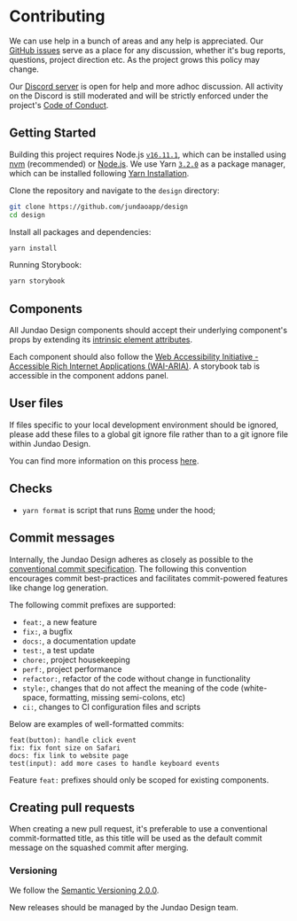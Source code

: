 <!-- Adapted from https://github.com/rome/tools/blob/main/CONTRIBUTING.md -->

# Contributing

We can use help in a bunch of areas and any help is appreciated. Our [GitHub issues](https://github.com/jundaoapp/design/issues) serve as a place for any discussion, whether it's bug reports, questions, project direction etc. As the project grows this policy may change.

Our [Discord server](https://discord.gg/uUw8Hj4AzE) is open for help and more adhoc discussion. All activity on the Discord is still moderated and will be strictly enforced under the project's [Code of Conduct](./CODE_OF_CONDUCT.md).

## Getting Started

Building this project requires Node.js [`v16.11.1`](./.nvmrc), which can be installed using [nvm](https://www.rust-lang.org/tools/install) (recommended) or [Node.js](https://nodejs.org/).
We use Yarn [`3.2.0`](./.yarnrc.yml) as a package manager, which can be installed following [Yarn Installation](https://yarnpkg.com/getting-started/install).

Clone the repository and navigate to the `design` directory:
```bash
git clone https://github.com/jundaoapp/design
cd design
```
Install all packages and dependencies:
```bash
yarn install
```
Running Storybook:
```bash
yarn storybook
```

## Components
All Jundao Design components should accept their underlying component's props by extending its [intrinsic element attributes](https://github.com/adamhaile/surplus/blob/master/index.d.ts#L42-L216).

Each component should also follow the [Web Accessibility Initiative - Accessible Rich Internet Applications (WAI-ARIA)](https://www.w3.org/WAI/standards-guidelines/aria/). A storybook tab is accessible in the component addons panel.

## User files

If files specific to your local development environment should be ignored, please add these files to a global git ignore file rather than to a git ignore file within Jundao Design.

You can find more information on this process [here](https://help.github.com/en/github/using-git/ignoring-files#configuring-ignored-files-for-all-repositories-on-your-computer).

## Checks

- `yarn format` is script that runs [Rome](https://rome.tools/) under the hood;

## Commit messages

Internally, the Jundao Design adheres as closely as possible to the [conventional commit specification](https://www.conventionalcommits.org/en/v1.0.0-beta.4/).
The following this convention encourages commit best-practices and facilitates commit-powered features like change log generation.

The following commit prefixes are supported:

- `feat:`, a new feature
- `fix:`, a bugfix
- `docs:`, a documentation update
- `test:`, a test update
- `chore:`, project housekeeping
- `perf:`, project performance
- `refactor:`, refactor of the code without change in functionality
- `style:`, changes that do not affect the meaning of the code (white-space, formatting, missing semi-colons, etc)
- `ci:`, changes to CI configuration files and scripts

Below are examples of well-formatted commits:

```
feat(button): handle click event
fix: fix font size on Safari
docs: fix link to website page
test(input): add more cases to handle keyboard events
```

Feature `feat:` prefixes should only be scoped for existing components.

## Creating pull requests

When creating a new pull request, it's preferable to use a conventional commit-formatted title, as this title will be used as the default commit message on the squashed commit after merging.

### Versioning

We follow the [Semantic Versioning 2.0.0](https://semver.org/spec/v2.0.0.html).

New releases should be managed by the Jundao Design team.